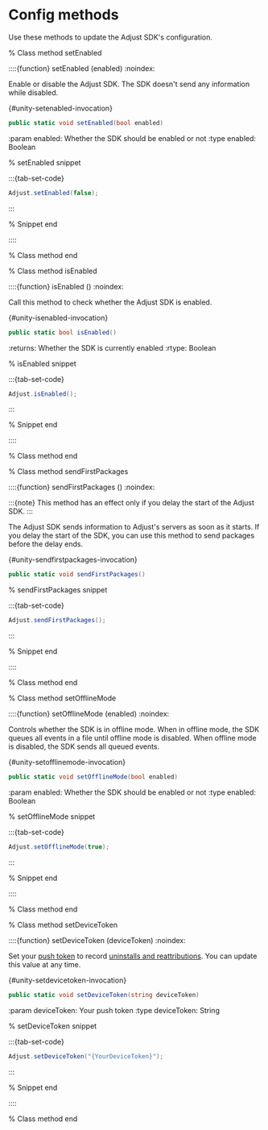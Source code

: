 # Config methods

Use these methods to update the Adjust SDK's configuration.

% Class method setEnabled

::::{function} setEnabled (enabled)
:noindex:

Enable or disable the Adjust SDK. The SDK doesn't send any information while disabled.

{#unity-setenabled-invocation}
```c#
public static void setEnabled(bool enabled)
```

:param enabled: Whether the SDK should be enabled or not
:type enabled: Boolean

% setEnabled snippet

:::{tab-set-code}

```c#
Adjust.setEnabled(false);
```

:::

% Snippet end

::::

% Class method end

% Class method isEnabled

::::{function} isEnabled ()
:noindex:

Call this method to check whether the Adjust SDK is enabled.

{#unity-isenabled-invocation}
```c#
public static bool isEnabled()
```

:returns: Whether the SDK is currently enabled
:rtype: Boolean

% isEnabled snippet

:::{tab-set-code}

```c#
Adjust.isEnabled();
```

:::

% Snippet end

::::

% Class method end

% Class method sendFirstPackages

::::{function} sendFirstPackages ()
:noindex:

:::{note}
This method has an effect only if you delay the start of the Adjust SDK.
:::

The Adjust SDK sends information to Adjust's servers as soon as it starts. If you delay the start of the SDK, you can use this method to send packages before the delay ends.

{#unity-sendfirstpackages-invocation}
```c#
public static void sendFirstPackages()
```

% sendFirstPackages snippet

:::{tab-set-code}

```c#
Adjust.sendFirstPackages();
```

:::

% Snippet end

::::

% Class method end

% Class method setOfflineMode

::::{function} setOfflineMode (enabled)
:noindex:

Controls whether the SDK is in offline mode. When in offline mode, the SDK queues all events in a file until offline mode is disabled. When offline mode is disabled, the SDK sends all queued events.

{#unity-setofflinemode-invocation}
```c#
public static void setOfflineMode(bool enabled)
```

:param enabled: Whether the SDK should be enabled or not
:type enabled: Boolean

% setOfflineMode snippet

:::{tab-set-code}

```c#
Adjust.setOfflineMode(true);
```

:::

% Snippet end

::::

% Class method end

% Class method setDeviceToken

::::{function} setDeviceToken (deviceToken)
:noindex:

Set your [push token](hc:/push-notifications) to record [uninstalls and reattributions](hc:/uninstalls-reinstalls). You can update this value at any time.

{#unity-setdevicetoken-invocation}
```c#
public static void setDeviceToken(string deviceToken)
```

:param deviceToken: Your push token
:type deviceToken: String

% setDeviceToken snippet

:::{tab-set-code}

```c#
Adjust.setDeviceToken("{YourDeviceToken}");
```

:::

% Snippet end

::::

% Class method end

